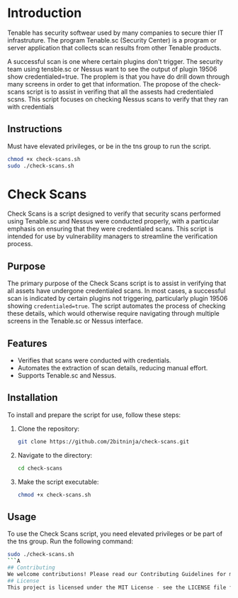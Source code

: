 # Introduction

Tenable has security softwear used by many companies to secure thier IT infrastruture. The program Tenable.sc (Security Center) is a program or server application that collects scan results from other Tenable products. 

A successful scan is one where certain plugins don't trigger. 
The security team using tensble.sc or Nessus want to see the output of plugin 19506 show credentialed=true. The proplem is that you have do drill down through many screens in order to get that information. The propose of the check-scans script is to assist in verifing that all the assests had credentialed scsns.
This script focuses on checking Nessus scans to verify that they ran with credentials  

## Instructions
Must have elevated privileges, or be in the tns group to run the script.
```bash
chmod +x check-scans.sh
sudo ./check-scans.sh
```


# Check Scans

Check Scans is a script designed to verify that security scans performed using Tenable.sc and Nessus were conducted properly, with a particular emphasis on ensuring that they were credentialed scans. This script is intended for use by vulnerability managers to streamline the verification process.

## Purpose
The primary purpose of the Check Scans script is to assist in verifying that all assets have undergone credentialed scans. In most cases, a successful scan is indicated by certain plugins not triggering, particularly plugin 19506 showing `credentialed=true`. The script automates the process of checking these details, which would otherwise require navigating through multiple screens in the Tenable.sc or Nessus interface.

## Features
- Verifies that scans were conducted with credentials.
- Automates the extraction of scan details, reducing manual effort.
- Supports Tenable.sc and Nessus.

## Installation
To install and prepare the script for use, follow these steps:

1. Clone the repository:
   ```bash
   git clone https://github.com/2bitninja/check-scans.git
   ```
2. Navigate to the directory:
   ```bash
   cd check-scans
   ```
3. Make the script executable:
   ```bash
   chmod +x check-scans.sh
   ```
## Usage
To use the Check Scans script, you need elevated privileges or be part of the tns group. Run the following command:
   ```bash
   sudo ./check-scans.sh
   ```A
## Contributing
We welcome contributions! Please read our Contributing Guidelines for more information.
## License
This project is licensed under the MIT License - see the LICENSE file for details.


